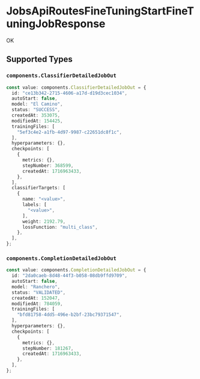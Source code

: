# JobsApiRoutesFineTuningStartFineTuningJobResponse

OK


## Supported Types

### `components.ClassifierDetailedJobOut`

```typescript
const value: components.ClassifierDetailedJobOut = {
  id: "ce13b342-2715-4606-a17d-d19d3cec1034",
  autoStart: false,
  model: "El Camino",
  status: "SUCCESS",
  createdAt: 353075,
  modifiedAt: 154425,
  trainingFiles: [
    "5ef3c4e2-a1fb-4d97-9987-c22651dc8f1c",
  ],
  hyperparameters: {},
  checkpoints: [
    {
      metrics: {},
      stepNumber: 368599,
      createdAt: 1716963433,
    },
  ],
  classifierTargets: [
    {
      name: "<value>",
      labels: [
        "<value>",
      ],
      weight: 2192.79,
      lossFunction: "multi_class",
    },
  ],
};
```

### `components.CompletionDetailedJobOut`

```typescript
const value: components.CompletionDetailedJobOut = {
  id: "2da0caeb-8d48-44f3-b058-08db9ffd9709",
  autoStart: false,
  model: "Ranchero",
  status: "VALIDATED",
  createdAt: 152047,
  modifiedAt: 784059,
  trainingFiles: [
    "bfd81758-4dd5-496e-b2bf-23bc79371547",
  ],
  hyperparameters: {},
  checkpoints: [
    {
      metrics: {},
      stepNumber: 181267,
      createdAt: 1716963433,
    },
  ],
};
```


